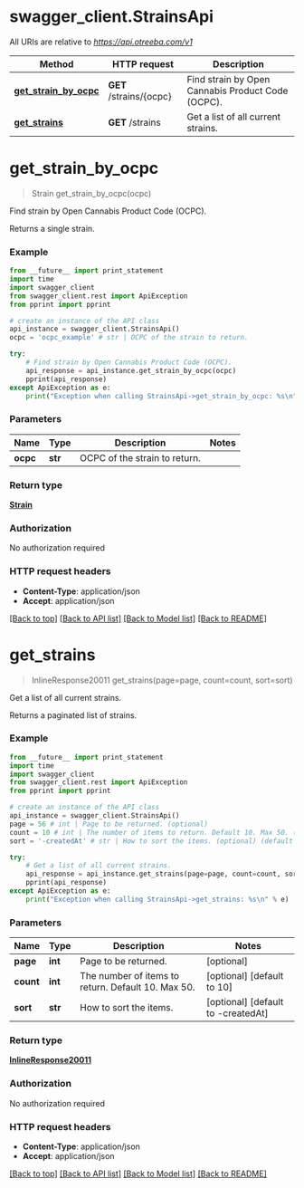 # swagger_client.StrainsApi

All URIs are relative to *https://api.otreeba.com/v1*

Method | HTTP request | Description
------------- | ------------- | -------------
[**get_strain_by_ocpc**](StrainsApi.md#get_strain_by_ocpc) | **GET** /strains/{ocpc} | Find strain by Open Cannabis Product Code (OCPC).
[**get_strains**](StrainsApi.md#get_strains) | **GET** /strains | Get a list of all current strains.


# **get_strain_by_ocpc**
> Strain get_strain_by_ocpc(ocpc)

Find strain by Open Cannabis Product Code (OCPC).

Returns a single strain.

### Example 
```python
from __future__ import print_statement
import time
import swagger_client
from swagger_client.rest import ApiException
from pprint import pprint

# create an instance of the API class
api_instance = swagger_client.StrainsApi()
ocpc = 'ocpc_example' # str | OCPC of the strain to return.

try: 
    # Find strain by Open Cannabis Product Code (OCPC).
    api_response = api_instance.get_strain_by_ocpc(ocpc)
    pprint(api_response)
except ApiException as e:
    print("Exception when calling StrainsApi->get_strain_by_ocpc: %s\n" % e)
```

### Parameters

Name | Type | Description  | Notes
------------- | ------------- | ------------- | -------------
 **ocpc** | **str**| OCPC of the strain to return. | 

### Return type

[**Strain**](Strain.md)

### Authorization

No authorization required

### HTTP request headers

 - **Content-Type**: application/json
 - **Accept**: application/json

[[Back to top]](#) [[Back to API list]](../README.md#documentation-for-api-endpoints) [[Back to Model list]](../README.md#documentation-for-models) [[Back to README]](../README.md)

# **get_strains**
> InlineResponse20011 get_strains(page=page, count=count, sort=sort)

Get a list of all current strains.

Returns a paginated list of strains.

### Example 
```python
from __future__ import print_statement
import time
import swagger_client
from swagger_client.rest import ApiException
from pprint import pprint

# create an instance of the API class
api_instance = swagger_client.StrainsApi()
page = 56 # int | Page to be returned. (optional)
count = 10 # int | The number of items to return. Default 10. Max 50. (optional) (default to 10)
sort = '-createdAt' # str | How to sort the items. (optional) (default to -createdAt)

try: 
    # Get a list of all current strains.
    api_response = api_instance.get_strains(page=page, count=count, sort=sort)
    pprint(api_response)
except ApiException as e:
    print("Exception when calling StrainsApi->get_strains: %s\n" % e)
```

### Parameters

Name | Type | Description  | Notes
------------- | ------------- | ------------- | -------------
 **page** | **int**| Page to be returned. | [optional] 
 **count** | **int**| The number of items to return. Default 10. Max 50. | [optional] [default to 10]
 **sort** | **str**| How to sort the items. | [optional] [default to -createdAt]

### Return type

[**InlineResponse20011**](InlineResponse20011.md)

### Authorization

No authorization required

### HTTP request headers

 - **Content-Type**: application/json
 - **Accept**: application/json

[[Back to top]](#) [[Back to API list]](../README.md#documentation-for-api-endpoints) [[Back to Model list]](../README.md#documentation-for-models) [[Back to README]](../README.md)

